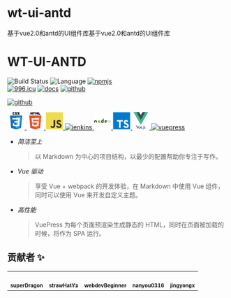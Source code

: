 # wt-ui-antd

基于vue2.0和antd的UI组件库基于vue2.0和antd的UI组件库

<h1 align="center">
<h1>WT-UI-ANTD</h1>
  <a><img src="https://img.shields.io/circleci/project/github/vuejs/vue/dev.svg" alt="Build Status"></a>
  <a><img src="https://img.shields.io/badge/language-vue-42b983.svg" alt="Language"></a>
  <a href="https://www.npmjs.com/package/@wt/wt-ui-antd"><img src="https://img.shields.io/badge/npmjs-WTUIAntd-red.svg" alt="npmjs"></a>
  <br>
    <a href="https://996.icu"><img src="https://img.shields.io/badge/link-996.icu-red.svg" alt="996.icu"></a>
  <a href="https://github.com/xkloveme/wt-ui-antd"><img src="https://img.shields.io/badge/WTUIAntd-doc-blue.svg" alt="docs"></a>
   <a href="https://github.com/xkloveme/wt-ui-antd"><img src="https://img.shields.io/badge/github-lib-darkslategrey.svg" alt="github"></a>

<a href="https://www.jixiaokang.com/wt-ui-antd/"><img src="https://forthebadge.com/images/badges/built-with-love.svg" alt="github"></a>
<p align="left"> <a href="https://www.w3schools.com/css/" target="_blank"> <img src="https://raw.githubusercontent.com/devicons/devicon/master/icons/css3/css3-original-wordmark.svg" alt="css3" width="40" height="40"/> </a> <a href="https://www.w3.org/html/" target="_blank"> <img src="https://raw.githubusercontent.com/devicons/devicon/master/icons/html5/html5-original-wordmark.svg" alt="html5" width="40" height="40"/> </a> <a href="https://developer.mozilla.org/en-US/docs/Web/JavaScript" target="_blank"> <img src="https://raw.githubusercontent.com/devicons/devicon/master/icons/javascript/javascript-original.svg" alt="javascript" width="40" height="40"/> </a> <a href="https://www.jenkins.io" target="_blank"> <img src="https://www.vectorlogo.zone/logos/jenkins/jenkins-icon.svg" alt="jenkins" width="40" height="40"/> </a> <a href="https://nodejs.org" target="_blank"> <img src="https://raw.githubusercontent.com/devicons/devicon/master/icons/nodejs/nodejs-original-wordmark.svg" alt="nodejs" width="40" height="40"/> </a> <a href="https://www.typescriptlang.org/" target="_blank"> <img src="https://raw.githubusercontent.com/devicons/devicon/master/icons/typescript/typescript-original.svg" alt="typescript" width="40" height="40"/> </a> <a href="https://vuejs.org/" target="_blank"> <img src="https://raw.githubusercontent.com/devicons/devicon/master/icons/vuejs/vuejs-original-wordmark.svg" alt="vuejs" width="40" height="40"/> </a> <a href="https://vuepress.vuejs.org/" target="_blank"> <img src="https://raw.githubusercontent.com/AliasIO/wappalyzer/master/src/drivers/webextension/images/icons/VuePress.svg" alt="vuepress" width="40" height="40"/> </a> </p>

</h1>

-   _简洁至上_
    > 以 Markdown 为中心的项目结构，以最少的配置帮助你专注于写作。
-   _Vue 驱动_
    > 享受 Vue + webpack 的开发体验，在 Markdown 中使用 Vue 组件，同时可以使用 Vue 来开发自定义主题。
-   _高性能_
    > VuePress 为每个页面预渲染生成静态的 HTML，同时在页面被加载的时候，将作为 SPA 运行。

## 贡献者 ✨



<!-- ALL-CONTRIBUTORS-LIST:START - Do not remove or modify this section -->
<!-- prettier-ignore-start -->
<!-- markdownlint-disable -->
<table>
  <tr>
    <td align="center"><a href="https://www.jixiaokang.com/"><img src="https://avatars.githubusercontent.com/u/29595042?v=4" width="100px;" style="borderRadius:100%" alt=""/><br /><sub><b>superDragon</b></sub></a></td>
    <td align="center"><a href="https://github.com/strawHatYz"><img src="https://avatars.githubusercontent.com/u/43464132?v=4" width="100px;" style="borderRadius:100%" alt=""/><br /><sub><b>strawHatYz</b></sub></a></td>
    <td align="center"><a href="https://github.com/webdevBeginner"><img src="https://avatars.githubusercontent.com/u/37663902?v=4" width="100px;" style="borderRadius:100%" alt=""/><br /><sub><b>webdevBeginner</b></sub></a></td>
    <td align="center"><a href="https://github.com/nanyou0316"><img src="https://avatars.githubusercontent.com/u/55910517?v=4" width="100px;" style="borderRadius:100%" alt=""/><br /><sub><b>nanyou0316</b></sub></a></td>
    <td align="center"><a href="https://github.com/jingyongx"><img src="https://avatars.githubusercontent.com/u/74340084?v=4" width="100px;" style="borderRadius:100%" alt=""/><br /><sub><b>jingyongx</b></sub></a></td>
  </tr>
</table>

<!-- markdownlint-restore -->
<!-- prettier-ignore-end -->

<!-- ALL-CONTRIBUTORS-LIST:END -->
